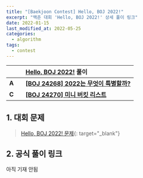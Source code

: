 ```yaml
---
title: "[Baekjoon Contest] Hello, BOJ 2022!"
excerpt: "백준 대회 'Hello, BOJ 2022!' 상세 풀이 링크"
date: 2022-01-15
last_modified_at: 2022-05-25
categories:
  - algorithm
tags:
  - contest
---
```


|||[Hello, BOJ 2022!](https://burningfalls.github.io/contest/hello2022-baekjoon-contest) 풀이|
|:---:|:---:|:---|
|**A**||**[[BOJ 24268] 2022는 무엇이 특별할까?](https://burningfalls.github.io/algorithm/boj-24268/)**|
|**C**||**[[BOJ 24270] 미니 버킷 리스트](https://burningfalls.github.io/algorithm/boj-24270/)**|

## 1. 대회 문제

> [Hello, BOJ 2022! 문제](https://www.acmicpc.net/category/detail/2983){: target="_blank"}

## 2. 공식 풀이 링크

아직 기재 안됨